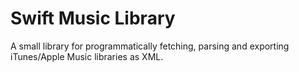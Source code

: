 # Swift Music Library

A small library for programmatically fetching, parsing and exporting iTunes/Apple Music libraries as XML.
